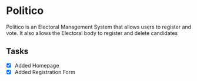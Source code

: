# Politico #
Politico is an Electoral Management System that allows users to register and vote. It also allows the Electoral body to register and delete candidates 
## Tasks
- [x] Added Homepage
- [x] Added Registration Form
